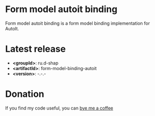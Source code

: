 Form model autoit binding
=========================
Form model autoit binding is a form model binding implementation for AutoIt.

Latest release
==============
* **&lt;groupId&gt;**: ru.d-shap
* **&lt;artifactId&gt;**: form-model-binding-autoit
* **&lt;version&gt;**: -.-.-

Donation
========
If you find my code useful, you can [bye me a coffee](https://www.paypal.me/dshapovalov)
